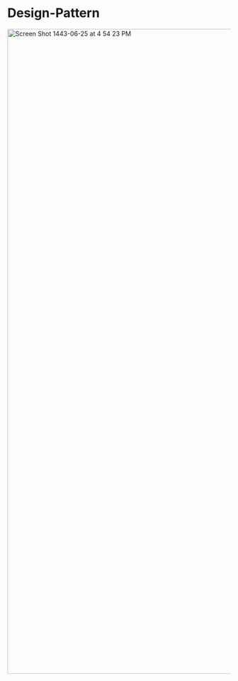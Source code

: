 # Design-Pattern

<img width="1453" alt="Screen Shot 1443-06-25 at 4 54 23 PM" src="https://user-images.githubusercontent.com/97739922/151558802-b5d95b0f-f6e2-4f01-9dc9-da93949948dc.png">
